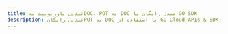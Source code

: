 ---title: تبدیل پاورپوینت بهDOC، POT به DOC مبدل رایگان یا GO SDKdescription: تبدیل رایگانPOT به DOC با استفاده از GO Cloud APIs & SDK. همچنین اسناد Microsoft PowerPoint را در Cloud ایجاد، ویرایش و رندر کنید.---